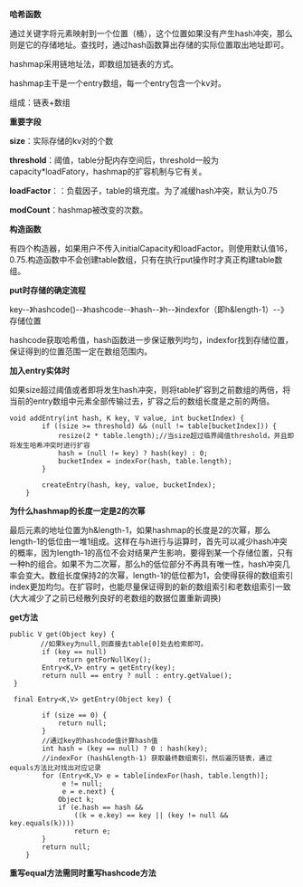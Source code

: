 **哈希函数**

通过关键字将元素映射到一个位置（桶），这个位置如果没有产生hash冲突，那么则是它的存储地址。查找时，通过hash函数算出存储的实际位置取出地址即可。

hashmap采用链地址法，即数组加链表的方式。

hashmap主干是一个entry数组，每一个entry包含一个kv对。

组成：链表+数组

**重要字段**

**size**：实际存储的kv对的个数

**threshold**：阈值，table分配内存空间后，threshold一般为capacity*loadFatory，hashmap的扩容机制与它有关。

**loadFactor**：：负载因子，table的填充度。为了减缓hash冲突，默认为0.75

**modCount**：hashmap被改变的次数。

**构造函数**

有四个构造器，如果用户不传入initialCapacity和loadFactor。则使用默认值16，0.75.构造函数中不会创建table数组，只有在执行put操作时才真正构建table数组。

**put时存储的确定流程**

key--》hashcode()--》hashcode--》hash--》h--》indexfor（即h&length-1）--》存储位置

hashcode获取哈希值，hash函数进一步保证散列均匀，indexfor找到存储位置，保证得到的位置范围一定在数组范围内。

**加入entry实体时**

如果size超过阈值或者即将发生hash冲突，则将table扩容到之前数组的两倍，将当前的entry数组中元素全部传输过去，扩容之后的数组长度是之前的两倍。

```
void addEntry(int hash, K key, V value, int bucketIndex) {
        if ((size >= threshold) && (null != table[bucketIndex])) {
            resize(2 * table.length);//当size超过临界阈值threshold，并且即将发生哈希冲突时进行扩容
            hash = (null != key) ? hash(key) : 0;
            bucketIndex = indexFor(hash, table.length);
        }

        createEntry(hash, key, value, bucketIndex);
    }
```

**为什么hashmap的长度一定是2的次幂**

最后元素的地址位置为h&length-1，如果hashmap的长度是2的次幂，那么length-1的低位由一堆1组成。这样在与h进行与运算时，首先可以减少hash冲突的概率，因为length-1的高位不会对结果产生影响，要得到某一个存储位置，只有一种h的组合。如果不为二次幂，那么h的低位部分不再具有唯一性，hash冲突几率会变大。数组长度保持2的次幂，length-1的低位都为1，会使得获得的数组索引index更加均匀。在扩容时，也能尽量保证得到的新的数组索引和老数组索引一致(大大减少了之前已经散列良好的老数组的数据位置重新调换)

**get方法**

```
public V get(Object key) {
　　　　 //如果key为null,则直接去table[0]处去检索即可。
        if (key == null)
            return getForNullKey();
        Entry<K,V> entry = getEntry(key);
        return null == entry ? null : entry.getValue();
 }
 
 final Entry<K,V> getEntry(Object key) {
            
        if (size == 0) {
            return null;
        }
        //通过key的hashcode值计算hash值
        int hash = (key == null) ? 0 : hash(key);
        //indexFor (hash&length-1) 获取最终数组索引，然后遍历链表，通过equals方法比对找出对应记录
        for (Entry<K,V> e = table[indexFor(hash, table.length)];
             e != null;
             e = e.next) {
            Object k;
            if (e.hash == hash && 
                ((k = e.key) == key || (key != null && key.equals(k))))
                return e;
        }
        return null;
    }    
```

**重写equal方法需同时重写hashcode方法**

